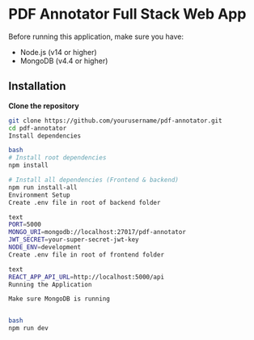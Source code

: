 
# PDF Annotator Full Stack Web App

Before running this application, make sure you have:

- Node.js (v14 or higher)
- MongoDB (v4.4 or higher)

## Installation

**Clone the repository**

```bash
git clone https://github.com/yourusername/pdf-annotator.git
cd pdf-annotator
Install dependencies

bash
# Install root dependencies
npm install

# Install all dependencies (Frontend & backend)
npm run install-all
Environment Setup
Create .env file in root of backend folder

text
PORT=5000
MONGO_URI=mongodb://localhost:27017/pdf-annotator
JWT_SECRET=your-super-secret-jwt-key
NODE_ENV=development
Create .env file in root of frontend folder

text
REACT_APP_API_URL=http://localhost:5000/api
Running the Application

Make sure MongoDB is running


bash
npm run dev

